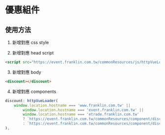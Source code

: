 # 優惠組件

## 使用方法

1. 新增對應 css style

2. 新增對應 head script

```html
<script src="https://event.franklin.com.tw/commonResources/js/httpVueLoader.js"></script>
```

3. 新增對應 body

```html
<discount></discount>
```

4. 新增對應 components

```js
discount: httpVueLoader(
    window.location.hostname === 'www.franklin.com.tw' ||
        window.location.hostname === 'event.franklin.com.tw' ||
        window.location.hostname === 'etrade.franklin.com.tw'
        ? `https://event.franklin.com.tw/commonResources/component/discount.vue`
        : `https://event.franklin.com.tw/commonResources/component/discount_test.vue`
),
```
